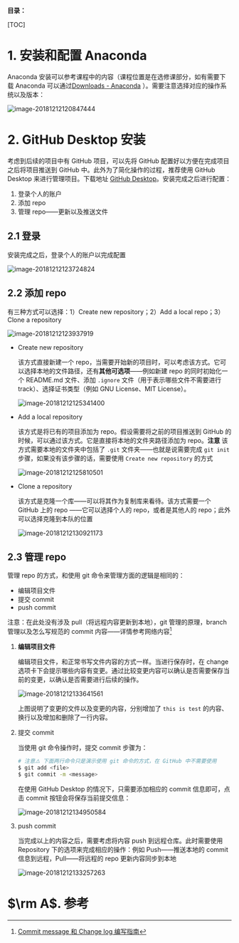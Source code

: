 **目录：**

[TOC]



# 1. 安装和配置 Anaconda

Anaconda 安装可以参考课程中的内容（课程位置是在选修课部分，如有需要下载 Anaconda 可以通过[Downloads - Anaconda](https://www.anaconda.com/download/#windows) ）。需要注意选择对应的操作系统以及版本：

![image-20181212120847444](../img/anaconda.png)

# 2. GitHub Desktop 安装

考虑到后续的项目中有 GitHub 项目，可以先将 GitHub 配置好以方便在完成项目之后将项目推送到 GitHub 中。此外为了简化操作的过程，推荐使用 GitHub Desktop 来进行管理项目。下载地址 [GitHub Desktop](https://desktop.github.com/)。安装完成之后进行配置：

1. 登录个人的账户
2. 添加 repo
3. 管理 repo——更新以及推送文件

## 2.1 登录

安装完成之后，登录个人的账户以完成配置

![image-20181212123724824](../img/GitHub_config.png)

## 2.2 添加 repo

有三种方式可以选择：1）Create new repository；2）Add a local repo；3）Clone a repository

![image-20181212123937919](../img/github_repo.png)

* Create new repository

  该方式直接新建一个 repo，当需要开始新的项目时，可以考虑该方式。它可以选择本地的文件路径，还有**其他可选项**——例如新建 repo 的同时初始化一个 README.md 文件、添加 `.ignore` 文件（用于表示哪些文件不需要进行 track）、选择证书类型（例如 GNU License、MIT License）。

  ![image-20181212125341400](../img/create_new_repo.png)

* Add a local repository

  该方式是将已有的项目添加为 repo。假设需要将之前的项目推送到 GitHub 的时候，可以通过该方式。它是直接将本地的文件夹路径添加为 repo。**注意** 该方式需要本地的文件夹中包括了 `.git` 文件夹——也就是说需要完成 `git init` 步骤，如果没有该步骤的话，需要使用 `Create new repository` 的方式

  ![image-20181212125810501](../img/add_local_repo.png)

* Clone a repository

  该方式是克隆一个库——可以将其作为复制库来看待。该方式需要一个 GitHub 上的 repo ——它可以选择个人的 repo，或者是其他人的 repo；此外可以选择克隆到本队的位置

  ![image-20181212130921173](../img/clone_repo.png)

## 2.3 管理 repo

管理 repo 的方式，和使用 git 命令来管理方面的逻辑是相同的：

* 编辑项目文件
* 提交 commit
* push commit

注意：在此处没有涉及 pull（将远程内容更新到本地），git 管理的原理，branch 管理以及怎么写规范的 commit 内容——详情参考网络内容[^1]

1. **编辑项目文件**

   编辑项目文件，和正常书写文件内容的方式一样。当进行保存时，在 change 选项卡下会提示哪些内容有变更。通过比较变更内容可以确认是否需要保存当前的变更，以确认是否需要进行后续的操作。

   ![image-20181212133641561](../img/edit_file.png)

   上图说明了变更的文件以及变更的内容，分别增加了 `this is test` 的内容、换行以及增加和删除了一行内容。

2. 提交 commit

   当使用 git 命令操作时，提交 commit 步骤为：

   ```bash
   # 注意⚠️ 下面两行命令只是演示使用 git 命令的方式，在 GitHub 中不需要使用
   $ git add <file>
   $ git commit -m <message>
   ```

   在使用 GitHub Desktop 的情况下，只需要添加相应的 commit 信息即可，点击 commit 按钮会将保存当前提交信息：

   ![image-20181212134950584](../img/add_commit.png)

3. push commit

   当完成以上的内容之后，需要考虑将内容 push 到远程仓库。此时需要使用 Repository 下的选项来完成相应的操作：例如 Push——推送本地的 commit 信息到远程，Pull——将远程的 repo 更新内容同步到本地

   ![image-20181212133257263](../img/repo_push.png)

# $\rm A$. 参考

[^1]: [Commit message 和 Change log 编写指南](http://www.ruanyifeng.com/blog/2016/01/commit_message_change_log.html)